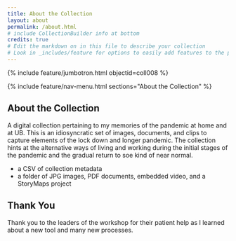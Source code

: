 ```yaml
---
title: About the Collection
layout: about
permalink: /about.html
# include CollectionBuilder info at bottom
credits: true
# Edit the markdown on in this file to describe your collection
# Look in _includes/feature for options to easily add features to the page
---
```


{% include feature/jumbotron.html objectid=coll008 %}

{% include feature/nav-menu.html sections="About the Collection" %}

## About the Collection

A digital collection pertaining to my memories of the pandemic at home and at UB. This is an idiosyncratic set of images, documents, and clips to capture elements of the lock down and longer pandemic. The collection hints at the alternative ways of living and working during the initial stages of the pandemic and the gradual return to soe kind of near normal.

- a CSV of collection metadata
- a folder of JPG images, PDF documents, embedded video, and a StoryMaps project

## Thank You

Thank you to the leaders of the workshop for their patient help as I learned about a new tool and many new processes.
